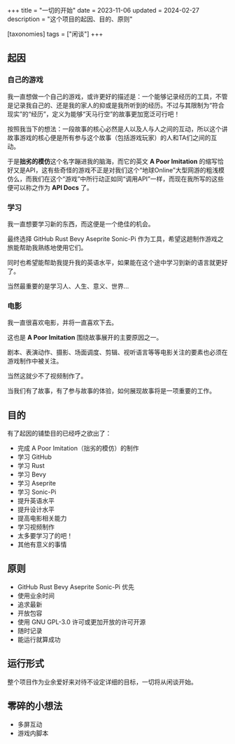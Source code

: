 +++
title = "一切的开始"
date = 2023-11-06
updated = 2024-02-27
description = "这个项目的起因、目的、原则"

[taxonomies]
tags = ["闲谈"]
+++

## 起因

### 自己的游戏

我一直想做一个自己的游戏，或许更好的描述是：一个能够记录经历的工具，不管是记录我自己的、还是我的家人的抑或是我所听到的经历。不过与其限制为“符合现实”的“经历”，定义为能够“天马行空”的故事更加宽泛可行吧！

按照我当下的想法：一段故事的核心必然是人以及人与人之间的互动，所以这个讲故事游戏的核心便是所有参与这个故事（包括游戏玩家）的人和TA们之间的互动。

于是**拙劣的模仿**这个名字蹦进我的脑海，而它的英文 **A Poor Imitation** 的缩写恰好又是API，这有些奇怪的游戏不正是对我们这个“地球Online”大型网游的粗浅模仿么，而我们在这个“游戏”中所行动正如同“调用API”一样，而现在我所写的这些便可以称之作为 **API Docs** 了。

### 学习

我一直想要学习新的东西，而这便是一个绝佳的机会。

最终选择 GitHub Rust Bevy Aseprite Sonic-Pi 作为工具，希望这趟制作游戏之旅能帮助我熟练地使用它们。

同时也希望能帮助我提升我的英语水平，如果能在这个途中学习到新的语言就更好了。

当然最重要的是学习人、人生、意义、世界...

### 电影

我一直很喜欢电影，并将一直喜欢下去。

这也是 **A Poor Imitation** 围绕故事展开的主要原因之一。

剧本、表演动作、摄影、场面调度、剪辑、视听语言等等电影关注的要素也必须在游戏制作中被关注。

当然这就少不了视频制作了。

当我们有了故事，有了参与故事的体验，如何展现故事将是一项重要的工作。

## 目的

有了起因的铺垫目的已经呼之欲出了：

* 完成 A Poor Imitation（拙劣的模仿）的制作
* 学习 GitHub
* 学习 Rust
* 学习 Bevy
* 学习 Aseprite
* 学习 Sonic-Pi
* 提升英语水平
* 提升设计水平
* 提高电影相关能力
* 学习视频制作
* 太多要学习了的吧！
* 其他有意义的事情

## 原则

* GitHub Rust Bevy Aseprite Sonic-Pi 优先
* 使用业余时间
* 追求最新
* 开放包容
* 使用 GNU GPL-3.0 许可或更加开放的许可开源
* 随时记录
* 能运行就算成功


## 运行形式
整个项目作为业余爱好来对待不设定详细的目标，一切将从闲谈开始。

## 零碎的小想法
- 多屏互动
- 游戏内脚本